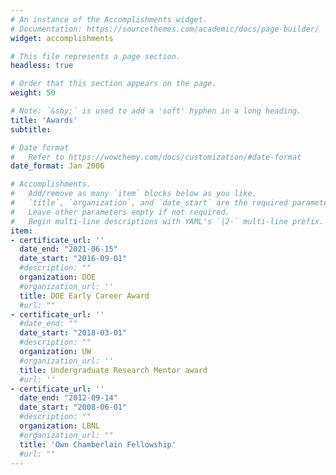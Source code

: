 ```yaml
---
# An instance of the Accomplishments widget.
# Documentation: https://sourcethemes.com/academic/docs/page-builder/
widget: accomplishments

# This file represents a page section.
headless: true

# Order that this section appears on the page.
weight: 50

# Note: `&shy;` is used to add a 'soft' hyphen in a long heading.
title: 'Awards'
subtitle:

# Date format
#   Refer to https://wowchemy.com/docs/customization/#date-format
date_format: Jan 2006

# Accomplishments.
#   Add/remove as many `item` blocks below as you like.
#   `title`, `organization`, and `date_start` are the required parameters.
#   Leave other parameters empty if not required.
#   Begin multi-line descriptions with YAML's `|2-` multi-line prefix.
item:
- certificate_url: ''
  date_end: "2021-06-15"
  date_start: "2016-09-01"
  #description: ""
  organization: DOE
  #organization_url: ''
  title: DOE Early Career Award
  #url: ""
- certificate_url: ''
  #date_end: ""
  date_start: "2018-03-01"
  #description: ""
  organization: UW
  #organization_url: ''
  title: Undergraduate Research Mentor award
  #url: ''
- certificate_url: ''
  date_end: "2012-09-14"
  date_start: "2008-06-01"
  #description: ""
  organization: LBNL
  #organization_url: ""
  title: 'Own Chamberlain Fellowship'
  #url: ""
---
```

